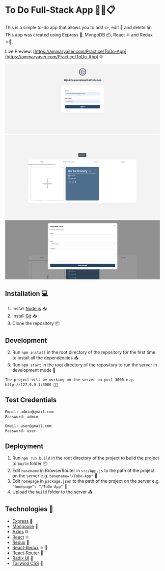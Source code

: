 # To Do Full-Stack App 📝📌📋

This is a simple to-do app that allows you to add ✏️, edit 📝 and delete 🗑️. This app was created using Express 🚀, MongoDB 📦, React ⚛️ and Redux ⚛️🔴.

Live Preview: [https://ammaryaser.com/Practice/ToDo-App](https://ammaryaser.com/Practice/ToDo-App) 🌐

![ToDo 1](https://github.com/ammarbasuony/ToDo-Full-App/blob/main/docs/1.png)
![ToDo 2](https://github.com/ammarbasuony/ToDo-Full-App/blob/main/docs/2.png)
![ToDo 3](https://github.com/ammarbasuony/ToDo-Full-App/blob/main/docs/3.png)

## Installation 💻

1. Install [Node.js](https://nodejs.org/en/download/) 📥
2. Install [Git](https://git-scm.com/downloads) 📥
3. Clone the repository 📦

## Development

2. Run `npm install` in the root directory of the repository for the first time to install all the dependencies 📥
3. Run `npm start` in the root directory of the repository to run the server in development mode 🚀

```
The project will be working on the server on port 3000 e.g. http://127.0.0.1:3000 👨‍💻
```

## Test Credentials

```
Email: admin@gmail.com
Password: admin
```

```
Email: user@gmail.com
Password: user
```

## Deployment

1. Run `npm run build` in the root directory of the project to build the project to `build` folder 📦
2. Edit `basename` in BrowserRouter in `src/App.js` to the path of the project on the server e.g. `basename="/ToDo-App"` 📝
3. Edit `homepage` in `package.json` to the path of the project on the server e.g. `"homepage": "/ToDo-App"` 📝
4. Upload the `build` folder to the server 📤

## Technologies 🔧

- [Express](https://expressjs.com/) 🚀
- [Mongoose](https://mongoosejs.com/) 🍃
- [Axios](https://www.npmjs.com/package/axios) 🌐
- [React](https://reactjs.org/) ⚛️
- [Redux](https://redux.js.org/) 🔴
- [React-Redux](https://react-redux.js.org/) ⚛️ 🔴
- [React-Router](https://reactrouter.com/) 🧭
- [Radix UI](https://www.radix-ui.com/) 🎨
- [Tailwind CSS](https://tailwindcss.com/) 💄
